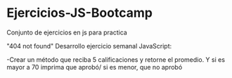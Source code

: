 # Ejercicios-JS-Bootcamp
Conjunto de ejercicios en js para practica

"404 not found" Desarrollo ejercicio semanal JavaScript:

-Crear un método que reciba 5 calificaciones y retorne el promedio. Y si es mayor a 70 imprima que aprobó/ si es menor, que no aprobó

